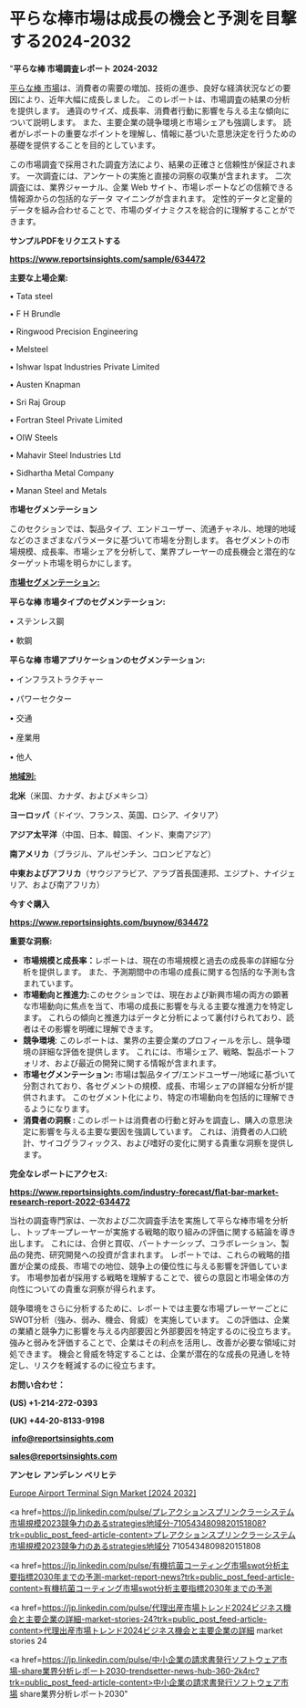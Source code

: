 # 平らな棒市場は成長の機会と予測を目撃する2024-2032

"<strong>平らな棒 市場調査レポート 2024-2032</strong>

<a href=https://www.reportsinsights.com/sample/634472>平らな棒 市場</a>は、消費者の需要の増加、技術の進歩、良好な経済状況などの要因により、近年大幅に成長しました。 このレポートは、市場調査の結果の分析を提供します。 通貨のサイズ、成長率、消費者行動に影響を与える主な傾向について説明します。 また、主要企業の競争環境と市場シェアも強調します。 読者がレポートの重要なポイントを理解し、情報に基づいた意思決定を行うための基礎を提供することを目的としています。

この市場調査で採用された調査方法により、結果の正確さと信頼性が保証されます。 一次調査には、アンケートの実施と直接の洞察の収集が含まれます。 二次調査には、業界ジャーナル、企業 Web サイト、市場レポートなどの信頼できる情報源からの包括的なデータ マイニングが含まれます。 定性的データと定量的データを組み合わせることで、市場のダイナミクスを総合的に理解することができます。

<strong><b>サンプルPDFをリクエストする</b></strong>

<a href=https://www.reportsinsights.com/sample/634472><strong><u>https://www.reportsinsights.com/sample/634472</u></strong></a>

<strong>主要な上場企業:</strong>

• Tata steel 

• F H Brundle 

• Ringwood Precision Engineering 

• Melsteel 

• Ishwar Ispat Industries Private Limited 

• Austen Knapman 

• Sri Raj Group 

• Fortran Steel Private Limited 

• OIW Steels 

• Mahavir Steel Industries Ltd 

• Sidhartha Metal Company 

• Manan Steel and Metals

<strong>市場セグメンテーション</strong>

このセクションでは、製品タイプ、エンドユーザー、流通チャネル、地理的地域などのさまざまなパラメータに基づいて市場を分割します。 各セグメントの市場規模、成長率、市場シェアを分析して、業界プレーヤーの成長機会と潜在的なターゲット市場を明らかにします。

<strong><u>市場セグメンテーション</u></strong><strong><u>:</u></strong>

<strong>平らな棒 市場タイプのセグメンテーション:</strong>

• ステンレス鋼

• 軟鋼

<strong>平らな棒 市場アプリケーションのセグメンテーション:</strong>

• インフラストラクチャー

• パワーセクター

• 交通

• 産業用

• 他人

<strong><u>地域別</u></strong><strong><u>:</u></strong>

<strong>北米</strong>（米国、カナダ、およびメキシコ）

<strong>ヨーロッパ</strong>（ドイツ、フランス、英国、ロシア、イタリア）

<strong>アジア太平洋</strong>（中国、日本、韓国、インド、東南アジア）

<strong>南アメリカ</strong>（ブラジル、アルゼンチン、コロンビアなど）

<strong>中東およびアフリカ</strong>（サウジアラビア、アラブ首長国連邦、エジプト、ナイジェリア、および南アフリカ）

<strong>今すぐ購入</strong>

<a href=https://www.reportsinsights.com/buynow/634472><strong><u>https://www.reportsinsights.com/buynow/634472</u></strong></a>

<strong>重要な洞察:</strong>
<ul>
  <li><strong>市場規模と成長率：</strong>レポートは、現在の市場規模と過去の成長率の詳細な分析を提供します。 また、予測期間中の市場の成長に関する包括的な予測も含まれています。</li>
  <li><strong>市場動向と推進力:</strong>このセクションでは、現在および新興市場の両方の顕著な市場動向に焦点を当て、市場の成長に影響を与える主要な推進力を特定します。 これらの傾向と推進力はデータと分析によって裏付けられており、読者はその影響を明確に理解できます。</li>
  <li><strong>競争環境</strong>: このレポートは、業界の主要企業のプロフィールを示し、競争環境の詳細な評価を提供します。 これには、市場シェア、戦略、製品ポートフォリオ、および最近の開発に関する情報が含まれます。</li>
  <li><strong>市場セグメンテーション: </strong>市場は製品タイプ/エンドユーザー/地域に基づいて分割されており、各セグメントの規模、成長、市場シェアの詳細な分析が提供されます。 このセグメント化により、特定の市場動向を包括的に理解できるようになります。</li>
  <li><strong>消費者の洞察 : </strong>このレポートは消費者の行動と好みを調査し、購入の意思決定に影響を与える主要な要因を強調しています。 これは、消費者の人口統計、サイコグラフィックス、および嗜好の変化に関する貴重な洞察を提供します。</li>
</ul>
<strong>完全なレポートにアクセス:</strong>

<a href=https://www.reportsinsights.com/industry-forecast/flat-bar-market-research-report-2022-634472><strong><u><b>https://www.reportsinsights.com/industry-forecast/flat-bar-market-research-report-2022-634472</b></u></strong></a>

当社の調査専門家は、一次および二次調査手法を実施して平らな棒市場を分析し、トップキープレーヤーが実施する戦略的取り組みの評価に関する結論を導き出します。 これには、合併と買収、パートナーシップ、コラボレーション、製品の発売、研究開発への投資が含まれます。 レポートでは、これらの戦略的措置が企業の成長、市場での地位、競争上の優位性に与える影響を評価しています。 市場参加者が採用する戦略を理解することで、彼らの意図と市場全体の方向性についての貴重な洞察が得られます。

競争環境をさらに分析するために、レポートでは主要な市場プレーヤーごとにSWOT分析（強み、弱み、機会、脅威）を実施しています。 この評価は、企業の業績と競争力に影響を与える内部要因と外部要因を特定するのに役立ちます。 強みと弱みを評価することで、企業はその利点を活用し、改善が必要な領域に対処できます。 機会と脅威を特定することは、企業が潜在的な成長の見通しを特定し、リスクを軽減するのに役立ちます。

<strong>お問い合わせ：</strong>

<strong>(US) +1-214-272-0393</strong>

<strong>(UK) +44-20-8133-9198</strong>

<strong> </strong><a href=info@reportsinsights.com><strong><u>info@reportsinsights.com</u></strong></a>

<a href=sales@reportsinsights.com><strong><u>sales@reportsinsights.com</u></strong></a>

<strong>アンセレ アンデレン ベリヒテ</strong>

<a href=https://www.linkedin.com/pulse/europe-airport-terminal-sign-markets-2024-comprehensive-oytsf/>Europe Airport Terminal Sign Market [2024 2032]</a>

<a href=https://jp.linkedin.com/pulse/プレアクションスプリンクラーシステム市場規模2023競争力のあるstrategies地域分-7105434809820151808?trk=public_post_feed-article-content>プレアクションスプリンクラーシステム市場規模2023競争力のあるstrategies地域分 7105434809820151808</a>

<a href=https://jp.linkedin.com/pulse/有機抗菌コーティング市場swot分析主要指標2030年までの予測-market-report-news?trk=public_post_feed-article-content>有機抗菌コーティング市場swot分析主要指標2030年までの予測</a>

<a href=https://jp.linkedin.com/pulse/代理出産市場トレンド2024ビジネス機会と主要企業の詳細-market-stories-24?trk=public_post_feed-article-content>代理出産市場トレンド2024ビジネス機会と主要企業の詳細 market stories 24</a>

<a href=https://jp.linkedin.com/pulse/中小企業の請求書発行ソフトウェア市場-share業界分析レポート2030-trendsetter-news-hub-360-2k4rc?trk=public_post_feed-article-content>中小企業の請求書発行ソフトウェア市場 share業界分析レポート2030</a>"
